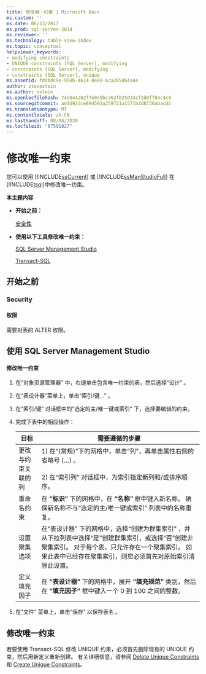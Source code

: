 ```yaml
---
title: 修改唯一约束 | Microsoft Docs
ms.custom: ''
ms.date: 06/13/2017
ms.prod: sql-server-2014
ms.reviewer: ''
ms.technology: table-view-index
ms.topic: conceptual
helpviewer_keywords:
- modifying constraints
- UNIQUE constraints [SQL Server], modifying
- constraints [SQL Server], modifying
- constraints [SQL Server], unique
ms.assetid: fddbdc9e-958b-4614-8e88-6ca205d64a4e
author: stevestein
ms.author: sstein
ms.openlocfilehash: 74b044202f7e8e9bc762f025833cf2d0ff84c4c8
ms.sourcegitcommit: ad4d92dce894592a259721a1571b1d8736abacdb
ms.translationtype: MT
ms.contentlocale: zh-CN
ms.lasthandoff: 08/04/2020
ms.locfileid: "87591827"
---
```

# <a name="modify-unique-constraints"></a>修改唯一约束
  您可以使用 [!INCLUDE[ssCurrent](../../includes/sscurrent-md.md)] 或 [!INCLUDE[ssManStudioFull](../../includes/ssmanstudiofull-md.md)] 在 [!INCLUDE[tsql](../../includes/tsql-md.md)]中修改唯一约束。  
  
 **本主题内容**  
  
-   **开始之前：**  
  
     [安全性](#Security)  
  
-   **使用以下工具修改唯一约束：**  
  
     [SQL Server Management Studio](#SSMSProcedure)  
  
     [Transact-SQL](#TsqlProcedure)  
  
##  <a name="before-you-begin"></a><a name="BeforeYouBegin"></a> 开始之前  
  
###  <a name="security"></a><a name="Security"></a> Security  
  
####  <a name="permissions"></a><a name="Permissions"></a> 权限  
 需要对表的 ALTER 权限。  
  
##  <a name="using-sql-server-management-studio"></a><a name="SSMSProcedure"></a> 使用 SQL Server Management Studio  
  
#### <a name="to-modify-a-unique-constraint"></a>修改唯一约束  
  
1.  在“对象资源管理器”  中，右键单击包含唯一约束的表，然后选择“设计”  。  
  
2.  在“表设计器”菜单上，单击“索引/键...”   。  
  
3.  在“索引/键”  对话框中的“选定的主/唯一键或索引”  下，选择要编辑的约束。  
  
4.  完成下表中的相应操作：  
  
    |目标|需要遵循的步骤|  
    |--------|------------------------|  
    |更改与约束关联的列|1) 在“(常规)”下的网格中，单击“列”，再单击属性右侧的省略号 (…)    。<br /><br /> 2) 在“索引列”  对话框中，为索引指定新列和/或排序顺序。|  
    |重命名约束|在 **“标识”** 下的网格中，在 **“名称”** 框中键入新名称。 确保新名称不与“选定的主/唯一键或索引”  列表中的名称重复。|  
    |设置聚集选项|在“表设计器”  下的网格中，选择“创建为群集索引”  ，并从下拉列表中选择“是”创建群集索引，或选择“否”创建非聚集索引。 对于每个表，只允许存在一个聚集索引。 如果此表中已经存在聚集索引，则您必须首先对原始索引清除此设置。|  
    |定义填充因子|在 **“表设计器”** 下的网格中，展开 **“填充规范”** 类别，然后在 **“填充因子”** 框中键入一个 0 到 100 之间的整数。|  
  
5.  在“文件”  菜单上，单击“保存”  以保存表名  。  
  
##  <a name="to-modify-a-unique-constraint"></a><a name="TsqlProcedure"></a> **修改唯一约束**  
  
 若要使用 Transact-SQL 修改 UNIQUE 约束，必须首先删除现有的 UNIQUE 约束，然后用新定义重新创建。 有关详细信息，请参阅 [Delete Unique Constraints](delete-unique-constraints.md) 和 [Create Unique Constraints](create-unique-constraints.md)。  
  
###  <a name="TsqlExample"></a>  
